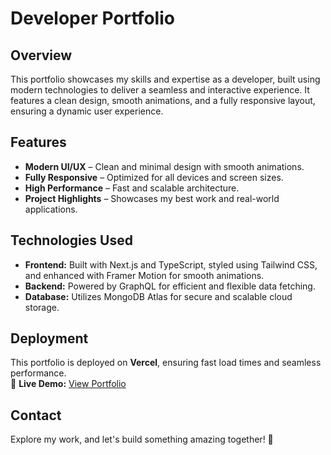# Developer Portfolio  

## Overview  
This portfolio showcases my skills and expertise as a developer, built using modern technologies to deliver a seamless and interactive experience. It features a clean design, smooth animations, and a fully responsive layout, ensuring a dynamic user experience.  

## Features  
- **Modern UI/UX** – Clean and minimal design with smooth animations.  
- **Fully Responsive** – Optimized for all devices and screen sizes.  
- **High Performance** – Fast and scalable architecture.  
- **Project Highlights** – Showcases my best work and real-world applications.  

## Technologies Used  
- **Frontend:** Built with Next.js and TypeScript, styled using Tailwind CSS, and enhanced with Framer Motion for smooth animations.  
- **Backend:** Powered by GraphQL for efficient and flexible data fetching.  
- **Database:** Utilizes MongoDB Atlas for secure and scalable cloud storage.  

## Deployment  
This portfolio is deployed on **Vercel**, ensuring fast load times and seamless performance.  
🔗 **Live Demo:** [View Portfolio](https://janakanupehewageportfolio.vercel.app/)  

## Contact  
Explore my work, and let's build something amazing together! 🚀  
